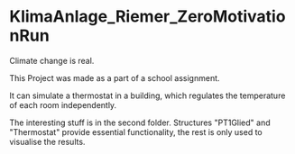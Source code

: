 # KlimaAnlage_Riemer_ZeroMotivationRun

Climate change is real.

This Project was made as a part of a school assignment.

It can simulate a thermostat in a building, which regulates the temperature of each room independently. 

The interesting stuff is in the second folder. Structures "PT1Glied" and "Thermostat" provide essential functionality, 
the rest is only used to visualise the results.
